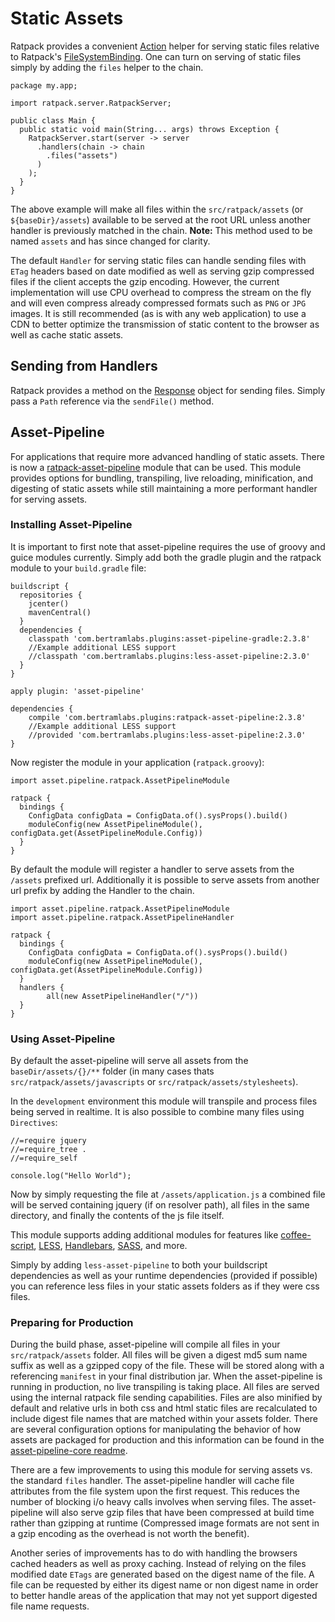 # Static Assets

Ratpack provides a convenient [Action<Chain>](api/ratpack/handling/Chain.html) helper for serving static files relative to Ratpack's [FileSystemBinding](api/ratpack/file/FileSystemBinding.html). One can turn on serving of static files simply by adding the `files` helper to the chain. 

```language-java assets
package my.app;

import ratpack.server.RatpackServer;

public class Main {
  public static void main(String... args) throws Exception {
    RatpackServer.start(server -> server
      .handlers(chain -> chain
        .files("assets")
      )
    );
  }
}
```

The above example will make all files within the `src/ratpack/assets` (or `${baseDir}/assets`) available to be served at the root URL unless another handler is previously matched in the chain. **Note:** This method used to be named `assets` and has since changed for clarity.

The default `Handler` for serving static files can handle sending files with `ETag` headers based on date modified as well as serving gzip compressed files if the client accepts the gzip encoding. However, the current implementation will use CPU overhead to compress the stream on the fly and will even compress already compressed formats such as `PNG` or `JPG` images. It is still recommended (as is with any web application) to use a CDN to better optimize the transmission of static content to the browser as well as cache static assets.

## Sending from Handlers

Ratpack provides a method on the [Response](api/ratpack/http/Response.html#sendFile-java.nio.file.Path-) object for sending files. Simply pass a `Path` reference via the `sendFile()` method.

## Asset-Pipeline

For applications that require more advanced handling of static assets. There is now a [ratpack-asset-pipeline](http://github.com/bertramdev/ratpack-asset-pipeline) module that can be used. This module provides options for bundling, transpiling, live reloading, minification, and digesting of static assets while still maintaining a more performant handler for serving assets.

### Installing Asset-Pipeline

It is important to first note that asset-pipeline requires the use of groovy and guice modules currently. Simply add both the gradle plugin and the ratpack module to your `build.gradle` file: 

```language-groovy gradle
buildscript {
  repositories {
    jcenter()
    mavenCentral()
  }
  dependencies {
    classpath 'com.bertramlabs.plugins:asset-pipeline-gradle:2.3.8'
    //Example additional LESS support
    //classpath 'com.bertramlabs.plugins:less-asset-pipeline:2.3.0'
  }
}

apply plugin: 'asset-pipeline'

dependencies {
    compile 'com.bertramlabs.plugins:ratpack-asset-pipeline:2.3.8'
    //Example additional LESS support
    //provided 'com.bertramlabs.plugins:less-asset-pipeline:2.3.0'
}
```

Now register the module in your application (`ratpack.groovy`):

```language-groovy
import asset.pipeline.ratpack.AssetPipelineModule

ratpack {
  bindings {
    ConfigData configData = ConfigData.of().sysProps().build()
    moduleConfig(new AssetPipelineModule(), configData.get(AssetPipelineModule.Config))
  }
}
```

By default the module will register a handler to serve assets from the `/assets` prefixed url. Additionally it is possible to serve assets from another url prefix by adding the Handler to the chain.

```language-groovy
import asset.pipeline.ratpack.AssetPipelineModule
import asset.pipeline.ratpack.AssetPipelineHandler

ratpack {
  bindings {
    ConfigData configData = ConfigData.of().sysProps().build()
    moduleConfig(new AssetPipelineModule(), configData.get(AssetPipelineModule.Config))
  }
  handlers {
  	    all(new AssetPipelineHandler("/"))
  }
}
```

### Using Asset-Pipeline

By default the asset-pipeline will serve all assets from the `baseDir/assets/{}/**` folder (in many cases thats `src/ratpack/assets/javascripts` or `src/ratpack/assets/stylesheets`).

In the `development` environment this module will transpile and process files being served in realtime. It is also possible to combine many files using `Directives`:

```language-javascript application.js
//=require jquery
//=require_tree .
//=require_self

console.log("Hello World");
```

Now by simply requesting the file at `/assets/application.js` a combined file will be served containing jquery (if on resolver path), all files in the same directory, and finally the contents of the js file itself.

This module supports adding additional modules for features like [coffee-script](https://github.com/bertramdev/coffee-asset-pipeline), [LESS](https://github.com/bertramdev/less-asset-pipeline), [Handlebars](https://github.com/bertramdev/handlebars-asset-pipeline), [SASS](https://github.com/bertramdev/sass-asset-pipeline), and more.

Simply by adding `less-asset-pipeline` to both your buildscript dependencies as well as your runtime dependencies (provided if possible) you can reference less files in your static assets folders as if they were css files.


### Preparing for Production

During the build phase, asset-pipeline will compile all files in your `src/ratpack/assets` folder. All files will be given a digest md5 sum name suffix as well as a gzipped copy of the file. These will be stored along with a referencing `manifest` in your final distribution jar. When the asset-pipeline is running in production, no live transpiling is taking place. All files are served using the internal ratpack file sending capabilities. Files are also minified by default and relative urls in both css and html static files are recalculated to include digest file names that are matched within your assets folder. There are several configuration options for manipulating the behavior of how assets are packaged for production and this information can be found in the [asset-pipeline-core readme](https://github.com/bertramdev/asset-pipeline-core/blob/master/Readme.markdown).

There are a few improvements to using this module for serving assets vs. the standard `files` handler.
The asset-pipeline handler will cache file attributes from the file system upon the first request. This reduces the number of blocking i/o heavy calls involves when serving files. The asset-pipeline will also serve gzip files that have been compressed at build time rather than gzipping at runtime (Compressed image formats are not sent in a gzip encoding as the overhead is not worth the benefit).

Another series of improvements has to do with handling the browsers cached headers as well as proxy caching. Instead of relying on the files modified date `ETags` are generated based on the digest name of the file. A file can be requested by either its digest name or non digest name in order to better handle areas of the application that may not yet support digested file name requests.
